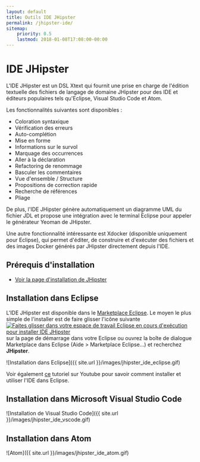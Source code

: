 ```yaml
---
layout: default
title: Outils IDE JHipster
permalink: /jhipster-ide/
sitemap:
    priority: 0.5
    lastmod: 2018-01-08T17:08:00-00:00
---
```


# <i class="fa fa-object-group"></i> IDE JHipster

L'IDE JHipster est un DSL Xtext qui fournit une prise en charge de l'édition textuelle des fichiers de langage de domaine JHipster pour des IDE et éditeurs populaires tels qu'Eclipse, Visual Studio Code et Atom.

Les fonctionnalités suivantes sont disponibles :

- Coloration syntaxique
- Vérification des erreurs
- Auto-complétion
- Mise en forme
- Informations sur le survol
- Marquage des occurrences
- Aller à la déclaration
- Refactoring de renommage
- Basculer les commentaires
- Vue d'ensemble / Structure
- Propositions de correction rapide
- Recherche de références
- Pliage

De plus, l'IDE JHipster génère automatiquement un diagramme UML du fichier JDL et propose une intégration avec le terminal Eclipse pour appeler le générateur Yeoman de JHipster.

Une autre fonctionnalité intéressante est Xdocker (disponible uniquement pour Eclipse), qui permet d'éditer, de construire et d'exécuter des fichiers et des images Docker générés par JHipster directement depuis l'IDE.

## Prérequis d'installation
- [Voir la page d'installation de JHipster](https://www.jhipster.tech/installation/)

## Installation dans Eclipse

L'IDE JHipster est disponible dans le [Marketplace Eclipse](https://marketplace.eclipse.org/content/jhipster-ide). Le moyen le plus simple de l'installer est de faire glisser l'icône suivante <a href="http://marketplace.eclipse.org/marketplace-client-intro?mpc_install=3184658" class="drag" title="Faites glisser dans votre espace de travail Eclipse en cours d'exécution pour installer IDE JHipster"><img class="img-responsive" src="https://marketplace.eclipse.org/sites/all/themes/solstice/public/images/marketplace/btn-install.png" alt="Faites glisser dans votre espace de travail Eclipse en cours d'exécution pour installer IDE JHipster" /></a> sur la page de démarrage dans votre Eclipse ou ouvrez la boîte de dialogue Marketplace dans Eclipse (Aide > Marketplace Eclipse...) et recherchez <b>JHipster</b>.

![Installation dans Eclipse]({{ site.url }}/images/jhipster_ide_eclipse.gif)

Voir également <a href="https://www.youtube.com/embed/LERTahPqVjo">ce</a> tutoriel sur Youtube pour savoir comment installer et utiliser l'IDE dans Eclipse.

## Installation dans Microsoft Visual Studio Code

![Installation de Visual Studio Code]({{ site.url }}/images/jhipster_ide_vscode.gif)

## Installation dans Atom

![Atom]({{ site.url }}/images/jhipster_ide_atom.gif)